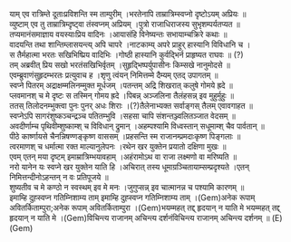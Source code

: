 

  
याम् एव रात्रिम्ते दूताःप्रविशन्ति स्म ताम्पुरीम् ।भरतेनापि ताम्रात्रिम्स्वप्नो दृष्टोऽयम् अप्रियः  ॥   
व्युष्टाम् एव तु ताम्रात्रिम्दृष्ट्वा तंस्वप्नम् अप्रियम् ।पुत्रो राजाधिराजस्य सुभृशम्पर्यतप्यत  ॥   
तप्यमानंसमाज्ञाय वयस्याःप्रिय वादिनः ।आयासंहि विनेष्यन्तः सभायाम्चक्रिरे कथाः  ॥   
वादयन्ति तथा शान्तिम्लासयन्त्य् अपि चापरे ।नाटकाम्य् अपरे प्राहुर् हास्यानि विविधानि च ।  
स तैर्महात्मा भरतः सखिभिष्प्रिय वादिभिः ।गोष्ठी हास्यानि कुर्वद्भिर्न प्राहृष्यत राघवः  ॥ (?)  
तम् अब्रवीत् प्रिय सखो भरतंसखिभिर्वृतम् ।सुहृद्भिष्पर्युपासीनः किम्सखे नानुमोदसे  ॥   
एवम्ब्रुवाणंसुहृदम्भरतः प्रत्युवाच ह ।शृणु त्वंयन् निमित्तम्मे दैम्यम् एतद् उपागतम्  ॥   
स्वप्ने पितरम् अद्राक्षम्मलिनम्मुक्त मूर्धजम् ।पतन्तम् अद्रि शिखरात् कलुषे गोमये ह्रदे  ॥   
प्लवमानश् च मे दृष्टः स तस्मिन् गोमय ह्रदे ।पिबन्न् अञ्जलिना तैलंहसन्न् इव मुहुर्मुहुः  ॥   
ततस् तिलोदनम्भुक्त्वा पुनः पुनर् अधः शिराः ।(?)तैलेनाभ्यक्त सर्वाङ्गस् तैलम् एवावगाहत  ॥   
स्वप्नेऽपि सागरंशुष्कञ्चन्द्रञ्च पतितम्भुवि ।सहसा चापि संशन्तञ्ज्वलितञ्जात वेदसम्  ॥   
अवदीर्णाम्च पृथिवीम्शुष्काम्श् च विविधान् द्रुमान् ।अहम्पश्यामि विध्वस्तान् सधूमाम्श् चैव पार्वतान्  ॥   
पीठे कार्ष्णायसे चैनन्निषण्णङ्कृष्ण वाससम् ।प्रहसन्ति स्म राजानम्प्रमदाःकृष्ण पिङ्गलाः  ॥   
त्वरमाणश् च धर्मात्मा रक्त माल्यानुलेपनः ।रथेन खर युक्तेन प्रयातो दक्षिणा मुखः  ॥   
एवम् एतन् मया दृष्टम् इमाम्रात्रिम्भयावहाम् ।अहंरामोऽथ वा राजा लक्ष्मणो वा मरिष्यति  ॥   
नरो यानेन यः स्वप्ने खर युक्तेन याति हि ।अचिरात् तस्य धूमाग्रञ्चितायाम्सम्प्रदृश्यते ।एतन् निमित्तन्दीनोऽहन्तन् न वः प्रतिपूजये  ॥   
शुष्यतीव च मे कण्ठो न स्वस्थम् इव मे मनः ।जुगुप्सन्न् इव चात्मानन्न च पश्यामि कारणम्  ॥   
इमाम्हि दुह्स्वप्न गतिम्निशाम्य ताम् इमाम्हि दुह्स्वप्न गतिम्निशाम्य ताम् ।(Gem)अनेक रूपाम् अवितर्किताम्पुरा;अनेक रूपाम् अवितर्किताम्पुरा ।(Gem)भयम्महत् तद्द् हृदयान् न याति मे भयम्महत् तद्द् हृदयान् न याति मे ।(Gem)विचिन्त्य राजानम् अचिन्त्य दर्शनंविचिन्त्य राजानम् अचिन्त्य दर्शनम्  ॥ (E)(Gem)  
